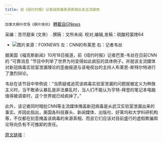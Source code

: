 ```yaml
---
title: 前《纽约时报》记者就病毒来源真相反击主流媒体
---
```

`加拿大枫叶农场《枫叶快讯》` [轉載自GNews](https://gnews.org/zh-hans/1602743/)

采编：苦尽甜来 (文來）. 撰稿：文所未闻. 校对,编辑,发稿：硫酸羟氯喹64

- ![](https://assets.gnews.org/wp-content/uploads/2021/10/s.jpg)图片来源：FOXNEWS
左：CNN的布莱恩 右：记者韦丝


据美国《福克斯新闻》10月18日报道，前《纽约时报》记者巴里-韦丝在日前CNN 的 “可靠消息 ”节目中列举了世界为何变得如此疯狂的具体例子。并就该主流媒体对新冠病毒实验室泄漏理论的歪曲报道与该电视台的主持人布莱恩-斯特尔特进行了激烈辩论。

韦丝在该节目中举例说：“当质疑或追究该病毒实验室泄漏的问题就被定义为种族主义时，当不敢承认暴乱是非法暴乱时，当人们不能认为亨特-拜登的笔记本电脑值得被调查时，这个世界就已经疯掉了。”

此外，该记者同时暗批CNN等主流媒体掩盖新冠病毒是从武汉实验室泄漏出来的事实。并因此指出，美国各科技寡头、新闻媒体、出版社、好莱坞和大学科研机构等，不仅都在刻意掩盖该病毒的来源真相，而且它们应该对目前盛行的虚假欺骗舆论导向负有不可推卸的责任。

[原文链接](https://www.foxnews.com/media/bari-weiss-brian-stelter-world-has-gone-mad-cnn)：
